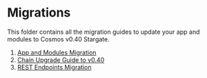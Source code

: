 <!--
order: false
parent:
  order: 6
-->

# Migrations

This folder contains all the migration guides to update your app and modules to Cosmos v0.40 Stargate.

1. [App and Modules Migration](./app_and_modules.md)
1. [Chain Upgrade Guide to v0.40](./chain-upgrade-guide-040.md)
1. [REST Endpoints Migration](./rest.md)
